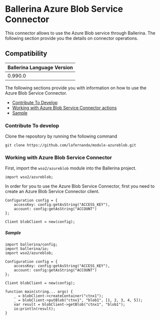 # Ballerina Azure Blob Service Connector

This connector allows to use the Azure Blob service through Ballerina. The following section provide you the details on connector operations.

## Compatibility
| Ballerina Language Version 
| -------------------------- 
| 0.990.0                    


The following sections provide you with information on how to use the Azure Blob Service Connector.

- [Contribute To Develop](#contribute-to-develop)
- [Working with Azure Blob Service Connector actions](#working-with-azure-blob-service-connector)
- [Sample](#sample)

### Contribute To develop

Clone the repository by running the following command 
```shell
git clone https://github.com/lafernando/module-azureblob.git
```

### Working with Azure Blob Service Connector

First, import the `wso2/azureblob` module into the Ballerina project.

```ballerina
import wso2/azureblob;
```

In order for you to use the Azure Blob Service Connector, first you need to create an Azure Blob Service Connector client.

```ballerina
Configuration config = {
    accessKey: config:getAsString("ACCESS_KEY"),
    account: config:getAsString("ACCOUNT")
};

Client blobClient = new(config);
```

##### Sample

```ballerina
import ballerina/config;
import ballerina/io;
import wso2/azureblob;

Configuration config = {
    accessKey: config:getAsString("ACCESS_KEY"),
    account: config:getAsString("ACCOUNT")
};

Client blobClient = new(config);

function main(string... args) {
    _ = blobClient->createContainer("ctnx1");
    _ = blobClient->putBlob("ctnx1", "blob1", [1, 2, 3, 4, 5]);
    var result = blobClient->getBlob("ctnx1", "blob1");
    io:println(result);
}
```
